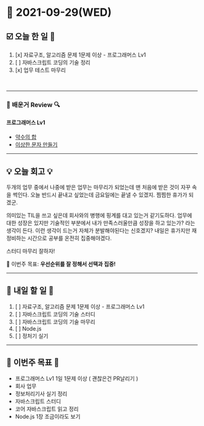 # 📆 2021-09-29(WED)
## ☑️ 오늘 한 일 📑
1. [x] 자료구조, 알고리즘 문제 1문제 이상 - 프로그래머스 Lv1
2. [ ] 자바스크립트 코딩의 기술 정리
3. [x] 업무 테스트 마무리 
<br>

***

### 📌️ 배운거 Review 🔍️
#### 프로그래머스 Lv1
- [약수의 합](https://github.com/Kyuwon53/Python-algorithm/tree/main/programmers/Level1/%EC%95%BD%EC%88%98%EC%9D%98%20%ED%95%A9)
- [이상한 문자 만들기](https://github.com/Kyuwon53/Python-algorithm/tree/main/programmers/Level1/%EC%9D%B4%EC%83%81%ED%95%9C%20%EB%AC%B8%EC%9E%90%20%EB%A7%8C%EB%93%A4%EA%B8%B0)

***

## 💡 오늘 회고  💡

두개의 업무 중에서 나중에 받은 업무는 마무리가 되었는데 맨 처음에 받은 것이 자꾸 속을 썩인다. 오늘 반드시 끝내고 싶었는데 금요일에는 끝낼 수 있겠지.
찜찜한 휴가가 되겠군. 

의미있는 TIL을 쓰고 싶은데 회사와의 병행에 핑계를 대고 있는거 같기도하다. 업무에 대한 성장은 있지만 기술적인 부분에서 내가 만족스러울만큼
성장을 하고 있는가? 라는 생각이 든다. 이런 생각이 드는거 자체가 분발해야된다는 신호겠지? 내일은 휴가지만 재정비하는 시간으로 공부를 온전히 집중해야겠다. 

스터디 마무리 잘하자! 

🎯 이번주 목표: **우선순위를 잘 정해서 선택과 집중!** 

***

## 🎯 내일 할 일 🎯
1. [ ] 자료구조, 알고리즘 문제 1문제 이상 - 프로그래머스 Lv1
2. [ ] 자바스크립트 코딩의 기술 스터디
3. [ ] 자바스크립트 코딩의 기술 마무리
4. [ ] Node.js
5. [ ] 정처기 실기 

***
## 🏁 이번주 목표 🏁
- 프로그래머스 Lv1 1일 1문제 이상 ( 괜찮은건 PR날리기 )
- 회사 업무 
- 정보처리기사 실기 정리
- 자바스크립트 스터디 
- 코어 자바스크립트 읽고 정리 
- Node.js 1장 조금이라도 보기 

